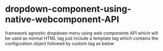 # dropdown-component-using-native-webcomponent-API
framework agnostic dropdown menu using web components API which will be used as normal HTML tag 
just include a template tag which contains the configuration object followed by custom tag as below

<template id="tempDropdown">{         
          "options" :["option1","ooption2","option3","option4"]
}</template> 
<algo-dropdown id="dropdown1" templateId = "tempDropdown">         
</algo-dropdown>
